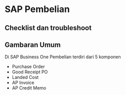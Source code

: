 # SAP Pembelian  
## Checklist dan troubleshoot


## Gambaran Umum

Di SAP Business One Pembelian terdiri dari 5 komponen
* Purchase Order
* Good Receipt PO
* Landed Cost
* AP Invoice
* AP Credit Memo


<!--stackedit_data:
eyJoaXN0b3J5IjpbLTE2OTIwODU1MzNdfQ==
-->